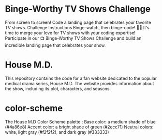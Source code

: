 # Binge-Worthy TV Shows Challenge

From screen to screen! Code a landing page that celebrates your favorite TV shows.
Challenge Instructions
Binge-watch, then binge-code! 👩‍💻 It's time to merge your love for TV shows with your coding expertise! Participate in our 📺 Binge-Worthy TV Shows Challenge and build an incredible landing page that celebrates your show.

 # House M.D.
 This repository contains the code for a fan website dedicated to the popular medical drama series, House M.D. The website provides information about the show, including its plot, characters, and seasons.

 # color-scheme
 The House M.D Color Scheme palette :
Base color: a medium shade of blue (#4a86e8)
Accent color: a bright shade of green (#2ecc71)
Neutral colors: white, light gray (#f2f2f2), and dark gray (#333333)

